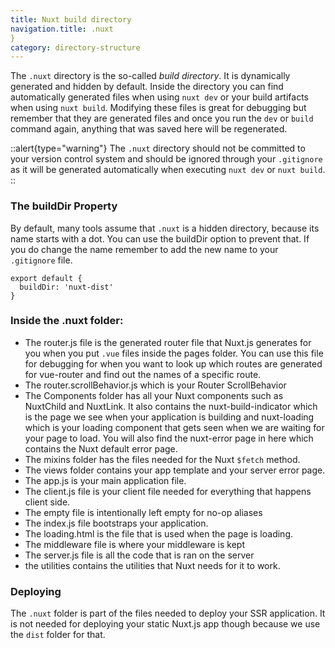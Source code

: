 ```yaml
---
title: Nuxt build directory
navigation.title: .nuxt
}
category: directory-structure
---
```


The `.nuxt` directory is the so-called _build directory_. It is dynamically generated and hidden by default. Inside the directory you can find automatically generated files when using `nuxt dev` or your build artifacts when using `nuxt build`. Modifying these files is great for debugging but remember that they are generated files and once you run the `dev` or `build` command again, anything that was saved here will be regenerated.

::alert{type="warning"}
The `.nuxt` directory should not be committed to your version control system and should be ignored through your `.gitignore` as it will be generated automatically when executing `nuxt dev` or `nuxt build`.
::

### The buildDir Property

By default, many tools assume that `.nuxt` is a hidden directory, because its name starts with a dot. You can use the buildDir option to prevent that. If you do change the name remember to add the new name to your `.gitignore` file.

```js{}[nuxt.config.js]
export default {
  buildDir: 'nuxt-dist'
}
```

### Inside the .nuxt folder:

- The router.js file is the generated router file that Nuxt.js generates for you when you put `.vue` files inside the pages folder. You can use this file for debugging for when you want to look up which routes are generated for vue-router and find out the names of a specific route.
- The router.scrollBehavior.js which is your Router ScrollBehavior
- The Components folder has all your Nuxt components such as NuxtChild and NuxtLink. It also contains the nuxt-build-indicator which is the page we see when your application is building and nuxt-loading which is your loading component that gets seen when we are waiting for your page to load. You will also find the nuxt-error page in here which contains the Nuxt default error page.
- The mixins folder has the files needed for the Nuxt `$fetch` method.
- The views folder contains your app template and your server error page.
- The app.js is your main application file.
- The client.js file is your client file needed for everything that happens client side.
- The empty file is intentionally left empty for no-op aliases
- The index.js file bootstraps your application.
- The loading.html is the file that is used when the page is loading.
- The middleware file is where your middleware is kept
- The server.js file is all the code that is ran on the server
- the utilities contains the utilities that Nuxt needs for it to work.

### Deploying

The `.nuxt` folder is part of the files needed to deploy your SSR application. It is not needed for deploying your static Nuxt.js app though because we use the `dist` folder for that.
